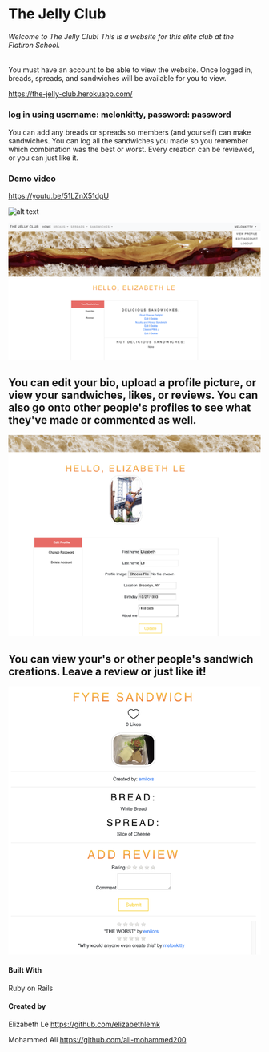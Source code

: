 # The Jelly Club

###### Welcome to The Jelly Club! This is a website for this elite club at the Flatiron School. 

You must have an account to be able to view the website. Once logged in, breads, spreads, and sandwiches will be available for you to view.

 https://the-jelly-club.herokuapp.com/
 

### log in using username: melonkitty, password: password

You can add any breads or spreads so members (and yourself) can make sandwiches. You can log all the sandwiches you made so you remember which combination was the best or worst. Every creation can be reviewed, or you can just like it. 

### Demo video

https://youtu.be/51LZnX51dgU



![alt text](https://github.com/elizabethlemk/the-jelly-club/blob/master/app/assets/images/Screen%20Shot%202019-02-15%20at%2012.46.55%20PM.png)
 
 ![alt text](https://github.com/elizabethlemk/the-jelly-club/blob/master/app/assets/images/Screen%20Shot%202019-02-15%20at%2012.49.17%20PM.png)
 
## You can edit your bio, upload a profile picture, or view your sandwiches, likes, or reviews. You can also go onto other people's profiles to see what they've made or commented as well.
 
  ![alt text](https://github.com/elizabethlemk/the-jelly-club/blob/master/app/assets/images/Screen%20Shot%202019-02-15%20at%2012.49.43%20PM.png)

## You can view your's or other people's sandwich creations. Leave a review or just like it!
 ![alt text](https://github.com/elizabethlemk/the-jelly-club/blob/master/app/assets/images/Screen%20Shot%202019-02-15%20at%2012.48.54%20PM.png)

#### Built With 
Ruby on Rails 


#### Created by 
Elizabeth Le
https://github.com/elizabethlemk

Mohammed Ali
https://github.com/ali-mohammed200

